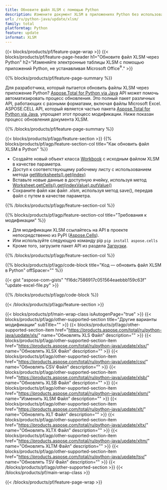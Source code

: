 ```yaml
---
title: Обновите файл XLSM с помощью Python
description: Измените документ XLSM в приложениях Python без использования Microsoft Excel. 
url: /ru/python-java/update/xlsm/
family: total
platformtag: Python
feature: update
informat: XLSM
---
```

{{< blocks/products/pf/feature-page-wrap >}}
{{< blocks/products/pf/feature-page-header h1="Обновите файл XLSM через Python" h2="Изменяйте электронные таблицы XLSM с помощью приложений Python, не устанавливая Microsoft Office<sup>&reg;</sup>." >}}

{{% blocks/products/pf/feature-page-summary %}}

Для разработчика, который пытается обновить файлы XLSM через приложение Python? [Aspose.Total for Python via Java](https://products.aspose.com/total/python-java/) API может помочь автоматизировать процесс обновления. Это полный пакет различных API, работающих с разными форматами, включая файлы Microsoft Excel. ASPOSE.CELL API, который является частью пакета [Aspose.Total for Python via Java](https://products.aspose.com/total/python-java/), упрощает этот процесс модификации. Ниже показан процесс обновления документа XLSM.

{{% /blocks/products/pf/feature-page-summary %}}

{{< blocks/products/pf/agp/feature-section >}}
{{% blocks/products/pf/agp/feature-section-col title="Как обновить файл XLSM в Python" %}}

- Создайте новый объект класса [Workbook](https://reference.aspose.com/cells/python-java/asposecells.api/Workbook) с исходным файлом XLSM в качестве параметра.
- Доступ к соответствующему рабочему листу с использованием метода [getWorksheets().get(index)](https://reference.aspose.com/cells/python/asposecells.api/workbook#Worksheets)
- Вставьте новые данные в доступную ячейку, используя метод [Worksheet.getCells().get(indexValue).putValue()](https://reference.aspose.com/cells/python/asposecells.api/worksheet#Cells)
- Сохраните файл как файл .xlsm, используя метод save(), передав файл с путем в качестве параметра.

{{% /blocks/products/pf/agp/feature-section-col %}}

{{% blocks/products/pf/agp/feature-section-col title="Требования к модификации" %}}

- Для модификации XLSM ссылайтесь на API в проекте непосредственно из PyPI ([Aspose.Cells](https://pypi.org/project/aspose-cells/)).
- Или используйте следующую команду pip ```pip install aspose.cells``` 
- Кроме того, загрузите пакет API из раздела [Загрузки](https://downloads.aspose.com/cells/python-java).

{{% /blocks/products/pf/agp/feature-section-col %}}

{{% blocks/products/pf/agp/code-block title="Код — обновить файл XLSM в Python" offSpacer="" %}}

{{< gist "aspose-com-gists" "f16dc7586917c051564eaebbb159c63f" "update-excel-file.py" >}}

{{% /blocks/products/pf/agp/code-block %}}

{{< /blocks/products/pf/agp/feature-section >}}

{{< blocks/products/pf/main-wrap-class isAutogenPage="true" >}}
{{< blocks/products/pf/agp/other-supported-section title="Другие варианты модификации" subTitle="" >}}
{{< blocks/products/pf/agp/other-supported-section-item href="https://products.aspose.com/total/ru/python-java/update/xls/" name="Обновлять XLS Файл" description="" >}}
{{< blocks/products/pf/agp/other-supported-section-item href="https://products.aspose.com/total/ru/python-java/update/xlsx/" name="Обновлять XLSX Файл" description="" >}}
{{< blocks/products/pf/agp/other-supported-section-item href="https://products.aspose.com/total/ru/python-java/update/csv/" name="Обновлять CSV Файл" description="" >}}
{{< blocks/products/pf/agp/other-supported-section-item href="https://products.aspose.com/total/ru/python-java/update/xlsb/" name="Обновлять XLSB Файл" description="" >}}
{{< blocks/products/pf/agp/other-supported-section-item href="https://products.aspose.com/total/ru/python-java/update/xlsm/" name="Изменить XLSM Файл" description="" >}}
{{< blocks/products/pf/agp/other-supported-section-item href="https://products.aspose.com/total/ru/python-java/update/xlt/" name="Обновлять XLT Файл" description="" >}}
{{< blocks/products/pf/agp/other-supported-section-item href="https://products.aspose.com/total/ru/python-java/update/xltx/" name="Обновлять XLTX Файл" description="" >}}
{{< blocks/products/pf/agp/other-supported-section-item href="https://products.aspose.com/total/ru/python-java/update/xltm/" name="Обновлять XLTM Файл" description="" >}}
{{< blocks/products/pf/agp/other-supported-section-item href="https://products.aspose.com/total/ru/python-java/update/tsv/" name="Обновлять TSV Файл" description="" >}}
{{< /blocks/products/pf/agp/other-supported-section >}}
{{< /blocks/products/pf/main-wrap-class >}}

{{< /blocks/products/pf/feature-page-wrap >}}